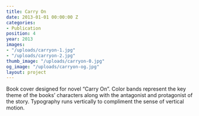 ```yaml
---
title: Carry On
date: 2013-01-01 00:00:00 Z
categories:
- Publication
position: 4
year: 2013
images:
- "/uploads/carryon-1.jpg"
- "/uploads/carryon-2.jpg"
thumb_image: "/uploads/carryon-0.jpg"
og_image: "/uploads/carryon-og.jpg"
layout: project
---
```


Book cover designed for novel “Carry On”. Color bands represent the key theme of the books’ characters along with the antagonist and protagonist of the story. Typography runs vertically to compliment the sense of vertical motion.
